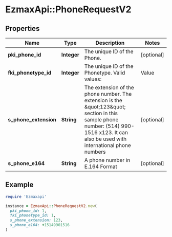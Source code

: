 # EzmaxApi::PhoneRequestV2

## Properties

| Name | Type | Description | Notes |
| ---- | ---- | ----------- | ----- |
| **pki_phone_id** | **Integer** | The unique ID of the Phone. | [optional] |
| **fki_phonetype_id** | **Integer** | The unique ID of the Phonetype.  Valid values:  |Value|Description| |-|-| |1|Office| |2|Home| |3|Mobile| |4|Fax| |5|Pager| |6|Toll Free| |  |
| **s_phone_extension** | **String** | The extension of the phone number.  The extension is the \&quot;123\&quot; section in this sample phone number: (514) 990-1516 x123.  It can also be used with international phone numbers | [optional] |
| **s_phone_e164** | **String** | A phone number in E.164 Format | [optional] |

## Example

```ruby
require 'Ezmaxapi'

instance = EzmaxApi::PhoneRequestV2.new(
  pki_phone_id: 1,
  fki_phonetype_id: 1,
  s_phone_extension: 123,
  s_phone_e164: +15149901516
)
```

